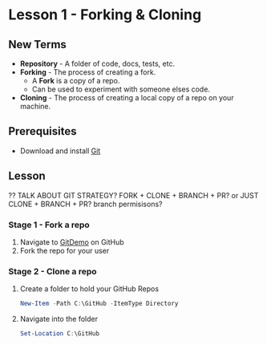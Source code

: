 # Lesson 1 - Forking & Cloning

## New Terms
- **Repository** - A folder of code, docs, tests, etc.
- **Forking** - The process of creating a fork.
  - A **Fork** is a copy of a repo. </br>
  - Can be used to experiment with someone elses code.
- **Cloning** - The process of creating a local copy of a repo on your machine.

## Prerequisites
- Download and install [Git](https://git-scm.com/downloads)

## Lesson
?? TALK ABOUT GIT STRATEGY? FORK + CLONE + BRANCH + PR? or JUST CLONE + BRANCH + PR? branch permisisons?

### Stage 1 - Fork a repo
1. Navigate to [GitDemo](https://github.com/jpomfret/GitDemo/) on GitHub
2. Fork the repo for your user

### Stage 2 - Clone a repo

1. Create a folder to hold your GitHub Repos

    ``` PowerShell
    New-Item -Path C:\GitHub -ItemType Directory
    ```

2. Navigate into the folder

    ``` PowerShell
    Set-Location C:\GitHub
    ```

3. Clone the newly forked repo

    ``` git
    git clone https://github.com/<<USERNAME>>/GitDemo.git
    ```

4. Navigate into the repo

    ``` PowerShell
    Set-Location .\GitDemo\
    ```

5. Have a look at the status

    ``` git
    git status
    ```